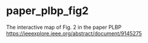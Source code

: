 # paper_plbp_fig2
The interactive map of Fig. 2 in the paper PLBP
https://ieeexplore.ieee.org/abstract/document/9145275
